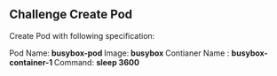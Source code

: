 ## Challenge Create Pod

Create Pod with following specification:

Pod Name:<b> busybox-pod </b>
Image:<b> busybox </b>
Contianer Name : <b> busybox-container-1 </b>
Command: <b> sleep 3600 </b>


